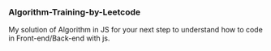 ### Algorithm-Training-by-Leetcode

My solution of Algorithm in JS for your next step to understand how to code in Front-end/Back-end with js. 
